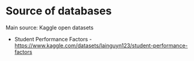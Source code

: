 # Source of databases

Main source: Kaggle open datasets

- Student Performance Factors - https://www.kaggle.com/datasets/lainguyn123/student-performance-factors

